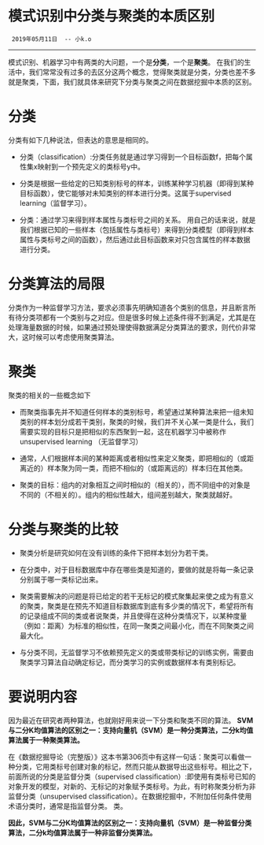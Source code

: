 # 模式识别中分类与聚类的本质区别
` 2019年05月11日  -- 小k.o`

----------
 模式识别、机器学习中有两类的大问题，一个是**分类**，一个是**聚类**。 在我们的生活中，我们常常没有过多的去区分这两个概念，觉得聚类就是分类，分类也差不多就是聚类，下面，我们就具体来研究下分类与聚类之间在数据挖掘中本质的区别。

# 分类

分类有如下几种说法，但表达的意思是相同的。

- 分类（classification）:分类任务就是通过学习得到一个目标函数f，把每个属性集x映射到一个预先定义的类标号y中。

- 分类是根据一些给定的已知类别标号的样本，训练某种学习机器（即得到某种目标函数），使它能够对未知类别的样本进行分类。这属于supervised learning（监督学习）。

- 分类：通过学习来得到样本属性与类标号之间的关系。 
用自己的话来说，就是我们根据已知的一些样本（包括属性与类标号）来得到分类模型（即得到样本属性与类标号之间的函数），然后通过此目标函数来对只包含属性的样本数据进行分类。

# 分类算法的局限
分类作为一种监督学习方法，要求必须事先明确知道各个类别的信息，并且断言所有待分类项都有一个类别与之对应。但是很多时候上述条件得不到满足，尤其是在处理海量数据的时候，如果通过预处理使得数据满足分类算法的要求，则代价非常大，这时候可以考虑使用聚类算法。

# 聚类
聚类的相关的一些概念如下

- 而聚类指事先并不知道任何样本的类别标号，希望通过某种算法来把一组未知类别的样本划分成若干类别，聚类的时候，我们并不关心某一类是什么，我们需要实现的目标只是把相似的东西聚到一起，这在机器学习中被称作 unsupervised learning （无监督学习）


- 通常，人们根据样本间的某种距离或者相似性来定义聚类，即把相似的（或距离近的）样本聚为同一类，而把不相似的（或距离远的）样本归在其他类。


- 聚类的目标：组内的对象相互之间时相似的（相关的），而不同组中的对象是不同的（不相关的）。组内的相似性越大，组间差别越大，聚类就越好。

# 分类与聚类的比较

- 聚类分析是研究如何在没有训练的条件下把样本划分为若干类。


- 在分类中，对于目标数据库中存在哪些类是知道的，要做的就是将每一条记录分别属于哪一类标记出来。


- 聚类需要解决的问题是将已给定的若干无标记的模式聚集起来使之成为有意义的聚类，聚类是在预先不知道目标数据库到底有多少类的情况下，希望将所有的记录组成不同的类或者说聚类，并且使得在这种分类情况下，以某种度量（例如：距离）为标准的相似性，在同一聚类之间最小化，而在不同聚类之间最大化。


- 与分类不同，无监督学习不依赖预先定义的类或带类标记的训练实例，需要由聚类学习算法自动确定标记，而分类学习的实例或数据样本有类别标记。


# 要说明内容
因为最近在研究者两种算法，也就刚好用来说一下分类和聚类不同的算法。 
**SVM与二分K均值算法的区别之一：支持向量机（SVM）是一种分类算法，二分k均值算法属于一种聚类算法。**

在《数据挖掘导论（完整版）》这本书第306页中有这样一句话：聚类可以看做一种分类，它用类标号创建对象的标记，然而只能从数据导出这些标号。相比之下，前面所说的分类是监督分类（supervised classification）:即使用有类标号已知的对象开发的模型，对新的、无标记的对象赋予类标号。为此，有时称聚类分析为非监督分类（unsupervised classification）。在数据挖掘中，不附加任何条件使用术语分类时，通常是指监督分类。
类。

**因此，SVM与二分K均值算法的区别之一：支持向量机（SVM）是一种监督分类算法，二分k均值算法属于一种非监督分类算法。**
